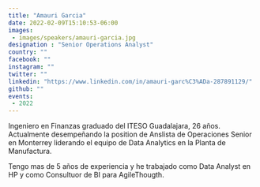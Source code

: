 ```yaml
---
title: "Amauri Garcia"
date: 2022-02-09T15:10:53-06:00
images: 
 - images/speakers/amauri-garcia.jpg
designation : "Senior Operations Analyst"
country: ""
facebook: ""
instagram: ""
twitter: ""
linkedin: "https://www.linkedin.com/in/amauri-garc%C3%ADa-287891129/"
github: ""
events: 
 - 2022
---
```


Ingeniero en Finanzas graduado del ITESO Guadalajara, 26 años. Actualmente desempeñando la position de Anslista de Operaciones Senior en Monterrey liderando el equipo de Data Analytics en la Planta de Manufactura. 

Tengo mas de 5 años de experiencia y he trabajado como Data Analyst en HP y como Consultuor de BI para AgileThougth.